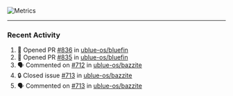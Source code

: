 ![Metrics](https://metrics.lecoq.io/KyleGospo?template=classic&base=header%2C%20activity%2C%20community%2C%20repositories%2C%20metadata&base.indepth=false&base.hireable=false&base.skip=false&config.timezone=America%2FLos_Angeles)

---
### Recent Activity
<!--START_SECTION:activity-->
1. 💪 Opened PR [#836](https://github.com/ublue-os/bluefin/pull/836) in [ublue-os/bluefin](https://github.com/ublue-os/bluefin)
2. 💪 Opened PR [#835](https://github.com/ublue-os/bluefin/pull/835) in [ublue-os/bluefin](https://github.com/ublue-os/bluefin)
3. 🗣 Commented on [#712](https://github.com/ublue-os/bazzite/issues/712#issuecomment-1912345867) in [ublue-os/bazzite](https://github.com/ublue-os/bazzite)
4. 🔒 Closed issue [#713](https://github.com/ublue-os/bazzite/issues/713) in [ublue-os/bazzite](https://github.com/ublue-os/bazzite)
5. 🗣 Commented on [#713](https://github.com/ublue-os/bazzite/issues/713#issuecomment-1912345084) in [ublue-os/bazzite](https://github.com/ublue-os/bazzite)
<!--END_SECTION:activity-->
